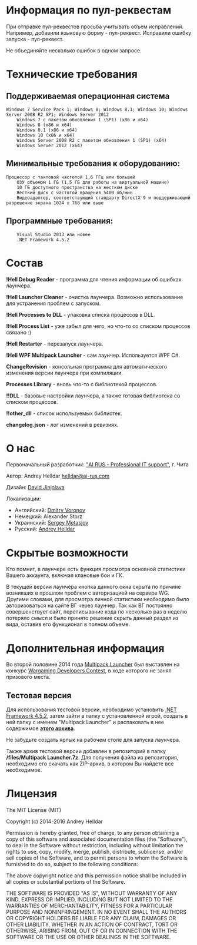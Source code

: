 # Информация по пул-реквестам

При отправке пул-реквестов просьба учитывать объем исправлений. Например, добавили языковую форму - пул-реквест. Исправили ошибку запуска - пул-реквест.

Не объединяйте несколько ошибок в одном запросе.


# Технические требования

## Поддерживаемая операционная система

	Windows 7 Service Pack 1; Windows 8; Windows 8.1; Windows 10; Windows Server 2008 R2 SP1; Windows Server 2012
		Windows 7 с пакетом обновления 1 (SP1) (x86 и x64)
		Windows 8 (x86 и x64)
		Windows 8.1 (x86 и x64)
		Windows 10 (x86 и x64)
		Windows Server 2008 R2 с пакетом обновления 1 (SP1) (x64)
		Windows Server 2012 (x64)

## Минимальные требования к оборудованию:

	Процессор с тактовой частотой 1,6 ГГц или большей
		ОЗУ объемом 1 ГБ (1,5 ГБ для работы на виртуальной машине)
		10 ГБ доступного пространства на жестком диске
		Жесткий диск с частотой вращения 5400 об/мин
		Видеоадаптер, соответствующий стандарту DirectX 9 и поддерживающий разрешение экрана 1024 x 768 или выше

## Программные требования:

		Visual Studio 2013 или новее
		.NET Framework 4.5.2


# Состав

**!Hell Debug Reader** - программа для чтения информации об ошибках лаунчера.

**!Hell Launcher Cleaner** - очистка лаунчера. Возможно использование для устранения проблем с запуском.

**!Hell Processes to DLL** - упаковка списка процессов в DLL.

**!Hell Process List** - уже забыл для чего, но что-то со списком процессов связано :)

**!Hell Restarter** - перезапуск лаунчера.

**!Hell WPF Multipack Launcher** - сам лаунчер. Используется WPF C#.

**ChangeRevision** - консольная программа для автоматического изменения версии лаунчера при компиляции.

**Processes Library** - вновь что-то с библиотекой процессов.

**!!DLL** - базовые настройки лаунчера, а также готовая библиотека со списком процессов.

**!!other_dll** - список используемых библиотек.

**changelog.json** - лог изменений в ревизиях.


# О нас

Первоначальный разработчик: ["AI RUS - Professional IT support"](http://ai-rus.com), г. Чита

Автор: Andrey Helldar <helldar@ai-rus.com>

Дизайн: [David Jinjolava](https://new.vk.com/jinjolavadavid)

Локализации:

- Английский: [Dmitry Voronov](https://new.vk.com/amiramedia)
- Немецкий: Alexander Storz
- Украинский: [Sergey Metasjov](https://new.vk.com/metasev)
- Русский: [Andrey Helldar](https://new.vk.com/helldar)


# Скрытые возможности

Кто помнит, в лаунчере есть функция просмотра основной статистики Вашего аккаунта, включая клановые бои и ГК.

В текущей версии лаунчера кнопка данного окна скрыта по причине возникших в прошлом проблем с авторизацией на сервере WG. Другими словами, для просмотра личной статистики необходимо было авторизоваться на сайте ВГ через лаунчер. Так как ВГ постоянно совершенствует сайт, переписывание кода по несколько раз в неделю потеряло смысл и было принято решение скрыть данный раздел из вида, оставив его функционал в полном объеме.


# Дополнительная информация

Во второй половине 2014 года [Multipack Launcher](https://special.habrahabr.ru/wgdc/project/53c934afa4ff7aa27800834d/) был выставлен на конкурс [Wargaming Developers Contest](https://special.habrahabr.ru/wgdc/project/53c934afa4ff7aa27800834d/), в ходе которого не занял призового места.

## Тестовая версия

Для использования тестовой версии, необходимо установить [.NET Framework 4.5.2](https://www.microsoft.com/ru-RU/download/details.aspx?id=42643), затем зайти в папку с установленной игрой, создать в ней папку с именем "Multipack Launcher" и распаковать в нее содержимое [**этого архива**](https://yadi.sk/d/lDVutaAQsLtvQ).

Не забудьте создать ярлык на рабочем столе для запуска лаунчера.

Также архив тестовой версии добавлен в репозиторий в папку **/files/Multipack Launcher.7z**. Для получения файла из репозитория, необходимо его скачать как ZIP-архив, в котором Вы найдете все необходимое.


# Лицензия

The MIT License (MIT)

Copyright (c) 2014-2016 Andrey Helldar

Permission is hereby granted, free of charge, to any person obtaining a copy
of this software and associated documentation files (the "Software"), to deal
in the Software without restriction, including without limitation the rights
to use, copy, modify, merge, publish, distribute, sublicense, and/or sell
copies of the Software, and to permit persons to whom the Software is
furnished to do so, subject to the following conditions:

The above copyright notice and this permission notice shall be included in all
copies or substantial portions of the Software.

THE SOFTWARE IS PROVIDED "AS IS", WITHOUT WARRANTY OF ANY KIND, EXPRESS OR
IMPLIED, INCLUDING BUT NOT LIMITED TO THE WARRANTIES OF MERCHANTABILITY,
FITNESS FOR A PARTICULAR PURPOSE AND NONINFRINGEMENT. IN NO EVENT SHALL THE
AUTHORS OR COPYRIGHT HOLDERS BE LIABLE FOR ANY CLAIM, DAMAGES OR OTHER
LIABILITY, WHETHER IN AN ACTION OF CONTRACT, TORT OR OTHERWISE, ARISING FROM,
OUT OF OR IN CONNECTION WITH THE SOFTWARE OR THE USE OR OTHER DEALINGS IN THE
SOFTWARE.
